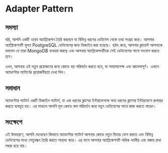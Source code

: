 # Adapter Pattern

## সমস্যা
ধরি, আপনি একটি ওয়েব অ্যাপ্লিকেশন তৈরি করছেন যা বিভিন্ন ধরনের ডেটাবেস থেকে তথ্য সংগ্রহ করে। আপনার অ্যাপ্লিকেশনটি মূলত PostgreSQL ডেটাবেসের জন্য ডিজাইন করা হয়েছে। হঠাৎ করে, আপনার ক্লায়েন্ট আপনাকে বললেন যে তারা MongoDB ব্যবহার করছে এবং আপনার অ্যাপ্লিকেশনটিকে সেই ডেটাবেসের সাথে সংযোগ করতে হবে।

এখন, আপনার এই নতুন প্রয়োজনের জন্য কোডে বড় পরিবর্তন করতে হবে, যা সময়সাপেক্ষ এবং ঝামেলাপূর্ণ। এখানে অ্যাডাপ্টার প্যাটার্নের প্রয়োজনীয়তা দেখা দিল।

## সমাধান
অ্যাডাপ্টার প্যাটার্ন একটি ডিজাইন প্যাটার্ন, যা এক ধরনের ক্লাসের ইন্টারফেসকে অন্য ধরনের ক্লাসের ইন্টারফেসে রূপান্তর করতে ব্যবহৃত হয়। এর মাধ্যমে আপনি মূল কোডে কম পরিবর্তন করে নতুন ডেটাবেসের সাথে কাজ করতে পারেন।

## সংক্ষেপে
এই উদাহরণে, আপনি দেখেছেন কিভাবে অ্যাডাপ্টার প্যাটার্ন আপনার কোডে নতুন ফিচার যোগ করতে এবং বিভিন্ন ডেটাবেসের মধ্যে সেতুবন্ধন তৈরি করতে সাহায্য করে। এর ফলে আপনার অ্যাপ্লিকেশনটি অধিক নমনীয় এবং বজায় রাখা সহজ হয়ে যায়।
